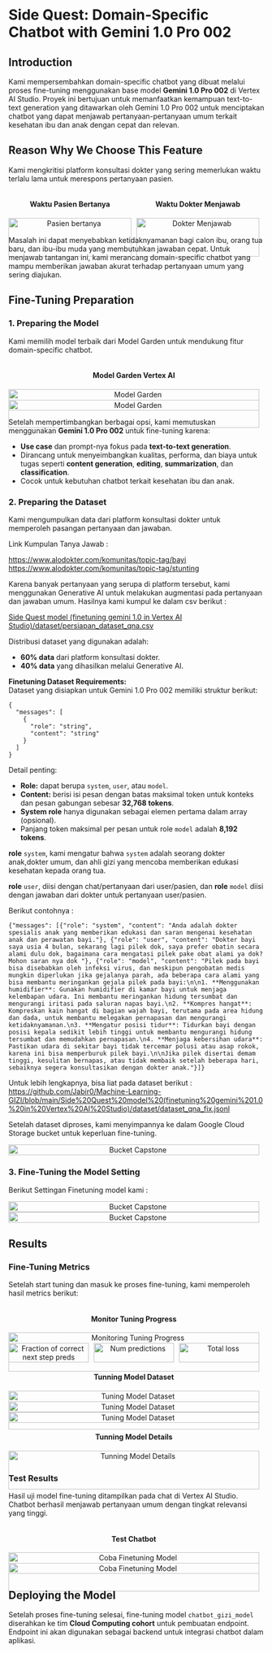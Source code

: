 # Side Quest: Domain-Specific Chatbot with Gemini 1.0 Pro 002  

## Introduction  
Kami mempersembahkan domain-specific chatbot yang dibuat melalui proses fine-tuning menggunakan base model **Gemini 1.0 Pro 002** di Vertex AI Studio. Proyek ini bertujuan untuk memanfaatkan kemampuan text-to-text generation yang ditawarkan oleh Gemini 1.0 Pro 002 untuk menciptakan chatbot yang dapat menjawab pertanyaan-pertanyaan umum terkait kesehatan ibu dan anak dengan cepat dan relevan.  

## Reason Why We Choose This Feature  
Kami mengkritisi platform konsultasi dokter yang sering memerlukan waktu terlalu lama untuk merespons pertanyaan pasien.

<div style="display: flex; justify-content: space-between;">
  <div style="flex: 1; padding-right: 10px; text-align: center;">
    <h4>Waktu Pasien Bertanya</h4>
    <img src="images\waktu_pasien_bertanya.png" alt="Pasien bertanya" style="width: 100%;"/>
  </div>
  <div style="flex: 1; padding-right: 10px; text-align: center;">
    <h4>Waktu Dokter Menjawab</h4>
    <img src="images\waktu_dokter_menjawab.png" alt="Dokter Menjawab" style="width: 100%;"/>
  </div>
</div>

Masalah ini dapat menyebabkan ketidaknyamanan bagi calon ibu, orang tua baru, dan ibu-ibu muda yang membutuhkan jawaban cepat. Untuk menjawab tantangan ini, kami merancang domain-specific chatbot yang mampu memberikan jawaban akurat terhadap pertanyaan umum yang sering diajukan.  

## Fine-Tuning Preparation  

### 1. Preparing the Model  
Kami memilih model terbaik dari Model Garden untuk mendukung fitur domain-specific chatbot.
<div style="display: flex; justify-content: space-between;">
  <div style="flex: 1; padding-right: 10px; text-align: center;">
    <h4>Model Garden Vertex AI</h4>
    <img src="images\model_garden_vertexai (1).png" alt="Model Garden" style="width: 100%;"/>
  </div>
</div>

<div style="display: flex; justify-content: space-between;">
  <div style="flex: 1; padding-right: 10px; text-align: center;">
    <img src="images\model_garden_vertexai (2).png" alt="Model Garden" style="width: 100%;"/>
  </div>
</div>

Setelah mempertimbangkan berbagai opsi, kami memutuskan menggunakan **Gemini 1.0 Pro 002** untuk fine-tuning karena: 

- **Use case** dan prompt-nya fokus pada **text-to-text generation**.  
- Dirancang untuk menyeimbangkan kualitas, performa, dan biaya untuk tugas seperti **content generation**, **editing**, **summarization**, dan **classification**.  
- Cocok untuk kebutuhan chatbot terkait kesehatan ibu dan anak.  

### 2. Preparing the Dataset  
Kami mengumpulkan data dari platform konsultasi dokter untuk memperoleh pasangan pertanyaan dan jawaban.

Link Kumpulan Tanya Jawab :

https://www.alodokter.com/komunitas/topic-tag/bayi
https://www.alodokter.com/komunitas/topic-tag/stunting


Karena banyak pertanyaan yang serupa di platform tersebut, kami menggunakan Generative AI untuk melakukan augmentasi pada pertanyaan dan jawaban umum. Hasilnya kami kumpul ke dalam csv berikut :

[Side Quest model (finetuning gemini 1.0 in Vertex AI Studio)/dataset/persiapan_dataset_qna.csv](https://github.com/Jabir0/Machine-Learning-GIZI/blob/main/Side%20Quest%20model%20(finetuning%20gemini%201.0%20in%20Vertex%20AI%20Studio)/dataset/persiapan_dataset_qna.csv)

Distribusi dataset yang digunakan adalah:  
- **60% data** dari platform konsultasi dokter.  
- **40% data** yang dihasilkan melalui Generative AI.  

**Finetuning Dataset Requirements:**  
Dataset yang disiapkan untuk Gemini 1.0 Pro 002 memiliki struktur berikut:  
```jsonl
{
  "messages": [
    {
      "role": "string",
      "content": "string"
    }
  ]
}
```  
Detail penting:  
- **Role:** dapat berupa `system`, `user`, atau `model`.  
- **Content:** berisi isi pesan dengan batas maksimal token untuk konteks dan pesan gabungan sebesar **32,768 tokens**.  
- **System role** hanya digunakan sebagai elemen pertama dalam array (opsional).  
- Panjang token maksimal per pesan untuk role `model` adalah **8,192 tokens**.  

**role** `system`, kami mengatur bahwa `system` adalah seorang dokter anak,dokter umum, dan ahli gizi yang mencoba memberikan edukasi kesehatan kepada orang tua. 

**role** `user`, diisi dengan chat/pertanyaan dari user/pasien, dan **role** `model` diisi dengan jawaban dari dokter untuk pertanyaan user/pasien.

Berikut contohnya :
```jsonl
{"messages": [{"role": "system", "content": "Anda adalah dokter spesialis anak yang memberikan edukasi dan saran mengenai kesehatan anak dan perawatan bayi."}, {"role": "user", "content": "Dokter bayi saya usia 4 bulan, sekarang lagi pilek dok, saya prefer obatin secara alami dulu dok, bagaimana cara mengatasi pilek pake obat alami ya dok? Mohon saran nya dok "}, {"role": "model", "content": "Pilek pada bayi bisa disebabkan oleh infeksi virus, dan meskipun pengobatan medis mungkin diperlukan jika gejalanya parah, ada beberapa cara alami yang bisa membantu meringankan gejala pilek pada bayi:\n\n1. **Menggunakan humidifier**: Gunakan humidifier di kamar bayi untuk menjaga kelembapan udara. Ini membantu meringankan hidung tersumbat dan mengurangi iritasi pada saluran napas bayi.\n2. **Kompres hangat**: Kompreskan kain hangat di bagian wajah bayi, terutama pada area hidung dan dada, untuk membantu melegakan pernapasan dan mengurangi ketidaknyamanan.\n3. **Mengatur posisi tidur**: Tidurkan bayi dengan posisi kepala sedikit lebih tinggi untuk membantu mengurangi hidung tersumbat dan memudahkan pernapasan.\n4. **Menjaga kebersihan udara**: Pastikan udara di sekitar bayi tidak tercemar polusi atau asap rokok, karena ini bisa memperburuk pilek bayi.\n\nJika pilek disertai demam tinggi, kesulitan bernapas, atau tidak membaik setelah beberapa hari, sebaiknya segera konsultasikan dengan dokter anak."}]}
```

Untuk lebih lengkapnya, bisa liat pada dataset berikut :
https://github.com/Jabir0/Machine-Learning-GIZI/blob/main/Side%20Quest%20model%20(finetuning%20gemini%201.0%20in%20Vertex%20AI%20Studio)/dataset/dataset_qna_fix.jsonl

Setelah dataset diproses, kami menyimpannya ke dalam Google Cloud Storage bucket untuk keperluan fine-tuning.  
<div style="display: flex; justify-content: space-between;">
  <div style="flex: 1; padding-right: 10px; text-align: center;">
    <img src="images\bucket capstone.png" alt="Bucket Capstone" style="width: 100%;"/>
  </div>
</div>

### 3. Fine-Tuning the Model Setting
Berikut Settingan Finetuning model kami :

<div style="display: flex; justify-content: space-between;">
  <div style="flex: 1; padding-right: 10px; text-align: center;">
    <img src="images\finetuning preparation (1).png" alt="Bucket Capstone" style="width: 100%;"/>
  </div>
</div>
<div style="display: flex; justify-content: space-between;">
  <div style="flex: 1; padding-right: 10px; text-align: center;">
    <img src="images\finetuning preparation (2).png" alt="Bucket Capstone" style="width: 100%;"/>
  </div>
</div>

## Results  

### Fine-Tuning Metrics  
Setelah start tuning dan masuk ke proses fine-tuning, kami memperoleh hasil metrics berikut:

<div style="display: flex; justify-content: space-between;">
  <div style="flex: 1; padding-right: 10px; text-align: center;">
    <h4>Monitor Tuning Progress</h4>
    <img src="finetuning-gemini1.0\documentation finetuning\dokumentasi monitor finetuning.png" alt="Monitoring Tuning Progress" style="width: 100%;"/>
  </div>
</div>
<div style="display: flex; justify-content: space-between;">
  <div style="flex: 1; padding-right: 10px; text-align: center;">
    <img src="finetuning-gemini1.0\documentation finetuning\Fraction of correct next step preds.png" alt="Fraction of correct next step preds" style="width: 100%;"/>
  </div>
  <div style="flex: 1; padding-right: 10px; text-align: center;">
    <img src="finetuning-gemini1.0\documentation finetuning\Num predictions.png" alt="Num predictions" style="width: 100%;"/>
  </div>
  <div style="flex: 1; padding-right: 10px; text-align: center;">
    <img src="finetuning-gemini1.0\documentation finetuning\Total loss.png" alt="Total loss" style="width: 100%;"/>
  </div>
</div>

<div style="display: flex; justify-content: space-between;">
  <div style="flex: 1; padding-right: 10px; text-align: center;">
    <h4>Tunning Model Dataset</h4>
    <img src="dataset\dokumentasi dataset finetuning_1.png" alt="Tuning Model Dataset" style="width: 100%;"/>
  </div>
</div>
<div style="display: flex; justify-content: space-between;">
  <div style="flex: 1; padding-right: 10px; text-align: center;">
    <img src="dataset\dokumentasi dataset finetuning_2.png" alt="Tuning Model Dataset" style="width: 100%;"/>
  </div>
</div>
<div style="display: flex; justify-content: space-between;">
  <div style="flex: 1; padding-right: 10px; text-align: center;">
    <img src="dataset\dokumentasi dataset finetuning_3.png" alt="Tuning Model Dataset" style="width: 100%;"/>
  </div>
</div>

<div style="display: flex; justify-content: space-between;">
  <div style="flex: 1; padding-right: 10px; text-align: center;">
    <h4>Tunning Model Details</h4>
    <img src="finetuning-gemini1.0\documentation finetuning\dokumentasi detail finetuning.png" alt="Tunning Model Details" style="width: 100%;"/>
  </div>
</div>

### Test Results  
Hasil uji model fine-tuning ditampilkan pada chat di Vertex AI Studio. Chatbot berhasil menjawab pertanyaan umum dengan tingkat relevansi yang tinggi.

<div style="display: flex; justify-content: space-between;">
  <div style="flex: 1; padding-right: 10px; text-align: center;">
    <h4>Test Chatbot</h4>
    <img src="images\test-finetuning model (1).png" alt="Coba Finetuning Model" style="width: 100%;"/>
  </div>
</div>
<div style="display: flex; justify-content: space-between;">
  <div style="flex: 1; padding-right: 10px; text-align: center;">
    <img src="images\test-finetuning model (2).png" alt="Coba Finetuning Model" style="width: 100%;"/>
  </div>
</div>

## Deploying the Model  
Setelah proses fine-tuning selesai, fine-tuning model `chatbot_gizi_model` diserahkan ke tim **Cloud Computing cohort** untuk pembuatan endpoint. Endpoint ini akan digunakan sebagai backend untuk integrasi chatbot dalam aplikasi.  